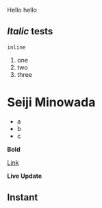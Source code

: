 Hello hello

*Italic*
tests
--------
`inline`
1. one
2. two
3. three
# Seiji Minowada
* a
* b
* c

**Bold**

[Link](https://cdn.cnn.com/cnnnext/dam/assets/191219115057-02-cristiano-ronaldo-1218.jpg)

**Live Update**

## Instant